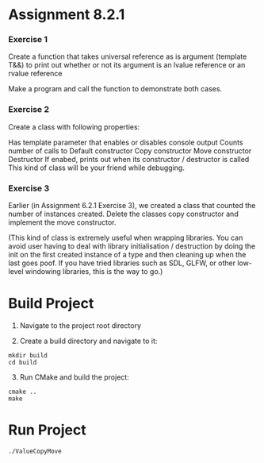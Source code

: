 # Assignment 8.2.1

### Exercise 1

Create a function that takes universal reference as is argument (template T&&) to print out
whether or not its argument is an lvalue reference or an rvalue reference

Make a program and call the function to demonstrate both cases.

### Exercise 2

Create a class with following properties:

Has template parameter that enables or disables console output
Counts number of calls to
Default constructor
Copy constructor
Move constructor
Destructor
If enabed, prints out when its constructor / destructor is called
This kind of class will be your friend while debugging.

### Exercise 3

Earlier (in Assignment 6.2.1 Exercise 3), we created a class that counted the number of instances created.  Delete the classes copy constructor and implement the move constructor.

(This kind of class is extremely useful when wrapping libraries.  You can avoid user having to deal with library initialisation / destruction by doing the init on the first created instance of a type and then cleaning up when the last goes poof.  If you have tried libraries such as SDL, GLFW, or other low-level windowing libraries, this is the way to go.)

# Build Project

1. Navigate to the project root directory

2. Create a build directory and navigate to it:

```shell
mkdir build
cd build
```

3. Run CMake and build the project:

```shell
cmake ..
make
```

# Run Project

```shell 
./ValueCopyMove
```

